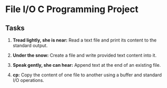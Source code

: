 # File I/O C Programming Project

## Tasks

1. **Tread lightly, she is near:** Read a text file and print its content to the standard output.

2. **Under the snow:** Create a file and write provided text content into it.

3. **Speak gently, she can hear:** Append text at the end of an existing file.

4. **cp:** Copy the content of one file to another using a buffer and standard I/O operations.
